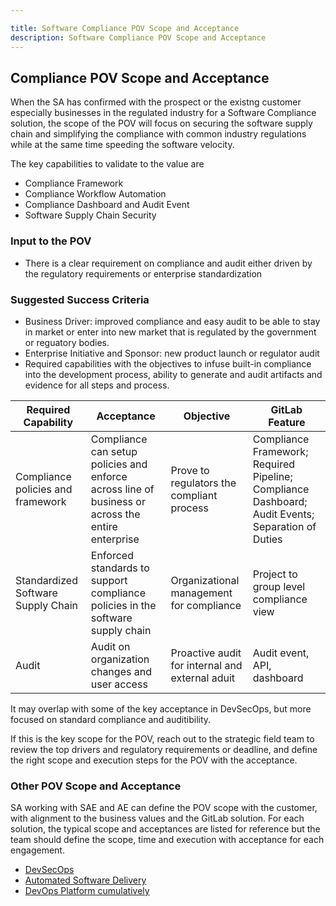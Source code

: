 ```yaml
---

title: Software Compliance POV Scope and Acceptance
description: Software Compliance POV Scope and Acceptance
---
```



## Compliance POV Scope and Acceptance

When the SA has confirmed with the prospect or the existng customer especially businesses in the regulated industry for a Software Compliance solution, the scope of the POV will focus on securing the software supply chain and simplifying the compliance with common industry regulations while at the same time speeding the software velocity.

The key capabilities to validate to the value are
- Compliance Framework
- Compliance Workflow Automation
- Compliance Dashboard and Audit Event
- Software Supply Chain Security

### Input to the POV

- There is a clear requirement on compliance and audit either driven by the regulatory requirements or enterprise standardization

### Suggested Success Criteria
- Business Driver: improved compliance and easy audit to be able to stay in market or enter into new market that is regulated by the government or reguatory bodies.
- Enterprise Initiative and Sponsor: new product launch or regulator audit
- Required capabilities with the objectives to infuse built-in compliance into the development process, ability to generate and audit artifacts and evidence for all steps and process. 

| Required Capability | Acceptance | Objective | GitLab Feature |
| ---      | ---      | ---      |---      |
| Compliance policies and framework | Compliance can setup policies and enforce across line of business or across the entire enterprise | Prove to regulators the compliant process | Compliance Framework; Required Pipeline; Compliance Dashboard; Audit Events; Separation of Duties |
| Standardized Software Supply Chain | Enforced standards to support compliance policies in the software supply chain | Organizational management for compliance | Project to group level compliance view | 
| Audit | Audit on organization changes and user access | Proactive audit for internal and external aduit | Audit event, API, dashboard | 

It may overlap with some of the key acceptance in DevSecOps, but more focused on standard compliance and auditibility. 

If this is the key scope for the POV, reach out to the strategic field team to review the top drivers and regulatory requirements or deadline, and define the right scope and execution steps for the POV with the acceptance.

### Other POV Scope and Acceptance

SA working with SAE and AE can define the POV scope with the customer, with alignment to the business values and the GitLab solution. For each solution, the typical scope and acceptances are listed for reference but the team should define the scope, time and execution with acceptance for each engagement.

- [DevSecOps](/handbook/customer-success/solutions-architects/tools-and-resources/pov/devsecops/)
- [Automated Software Delivery](/handbook/customer-success/solutions-architects/tools-and-resources/pov/automation/)
- [DevOps Platform cumulatively](/handbook/customer-success/solutions-architects/tools-and-resources/pov/platform/)






